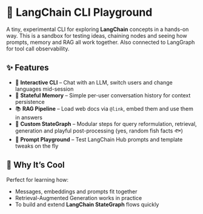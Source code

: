 # 🧪 LangChain CLI Playground

A tiny, experimental CLI for exploring **LangChain** concepts in a hands-on way. This is a sandbox for testing ideas, chaining nodes and seeing how prompts, memory and RAG all work together. Also connected to LangGraph for tool call observability. 

## ✨ Features

- 💬 **Interactive CLI** – Chat with an LLM, switch users and change languages mid-session
- 🧠 **Stateful Memory** – Simple per-user conversation history for context persistence
- 📚 **RAG Pipeline** – Load web docs via `@link`, embed them and use them in answers 
- 🔄 **Custom StateGraph** – Modular steps for query reformulation, retrieval, generation and playful post-processing (yes, random fish facts 🐟)
- 🎯 **Prompt Playground** – Test LangChain Hub prompts and template tweaks on the fly

## 🚀 Why It’s Cool

Perfect for learning how:
- Messages, embeddings and prompts fit together
- Retrieval-Augmented Generation works in practice
- To build and extend **LangChain StateGraph** flows quickly